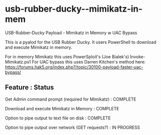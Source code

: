 # usb-rubber-ducky--mimikatz-in-mem
USB-Rubber-Ducky Payload - Mimikatz in Memory w UAC Bypass

This is a pyalod for the USB Rubber Ducky. It users PowerShell to download and execute Mimikatz in memory.

For in memory Mimikatz this uses PowerSploit's (Joe Bialek's) Invoke-Mimikatz.ps1
For UAC bypass this uses Darren Kitchen's method here: https://forums.hak5.org/index.php?/topic/30100-payload-faster-uac-bypass/

Feature : Status
------
Get Admin command prompt (required for Mimikatz) : COMPLETE

Download and execute Mimikatz in Memory : COMPLETE

Option to pipe output to text file on disk : COMPLETE

Option to pipe output over network (GET requests?) : IN PROGRESS
